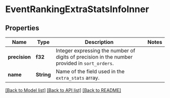 # EventRankingExtraStatsInfoInner

## Properties

Name | Type | Description | Notes
------------ | ------------- | ------------- | -------------
**precision** | **f32** | Integer expressing the number of digits of precision in the number provided in `sort_orders`. | 
**name** | **String** | Name of the field used in the `extra_stats` array. | 

[[Back to Model list]](../README.md#documentation-for-models) [[Back to API list]](../README.md#documentation-for-api-endpoints) [[Back to README]](../README.md)


